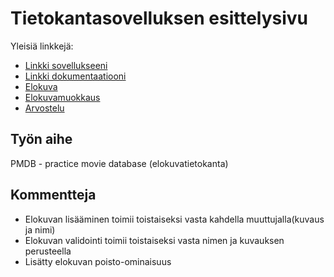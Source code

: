 # Tietokantasovelluksen esittelysivu

Yleisiä linkkejä:

* [Linkki sovellukseeni](http://mikaelpa.users.cs.helsinki.fi/tsoha2018/)
* [Linkki dokumentaatiooni](doc/dokumentaatio.pdf)
* [Elokuva](http://mikaelpa.users.cs.helsinki.fi/tsoha2018/elokuva)
* [Elokuvamuokkaus](http://mikaelpa.users.cs.helsinki.fi/tsoha2018/elokuvamuokkaus)
* [Arvostelu](http://mikaelpa.users.cs.helsinki.fi/tsoha2018/arvostelu)


## Työn aihe

PMDB - practice movie database (elokuvatietokanta)

## Kommentteja
* Elokuvan lisääminen toimii toistaiseksi vasta kahdella muuttujalla(kuvaus ja nimi)
* Elokuvan validointi toimii toistaiseksi vasta nimen ja kuvauksen perusteella
* Lisätty elokuvan poisto-ominaisuus
